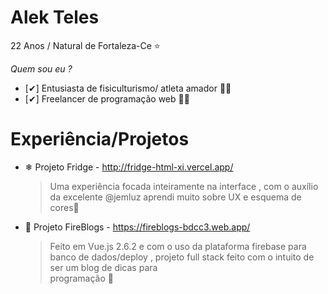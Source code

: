# Alek Teles
   22 Anos / Natural de Fortaleza-Ce ⭐
  

*Quem sou eu ?*
 
- [✔] Entusiasta de fisiculturismo/ atleta amador 🏋️‍♀️
- [✔] Freelancer de programação web 👨‍💻


# Experiência/Projetos
- ❄  Projeto Fridge  - http://fridge-html-xi.vercel.app/
  > Uma experiência focada inteiramente na interface , com o auxílio da excelente  @jemluz aprendi muito sobre UX e esquema de cores🌈


-  📘 Projeto FireBlogs -  https://fireblogs-bdcc3.web.app/
   > Feito em Vue.js 2.6.2 e com o uso da plataforma firebase para banco de dados/deploy , projeto full stack feito com o intuito de ser um blog de dicas para   
   > programação  💬

